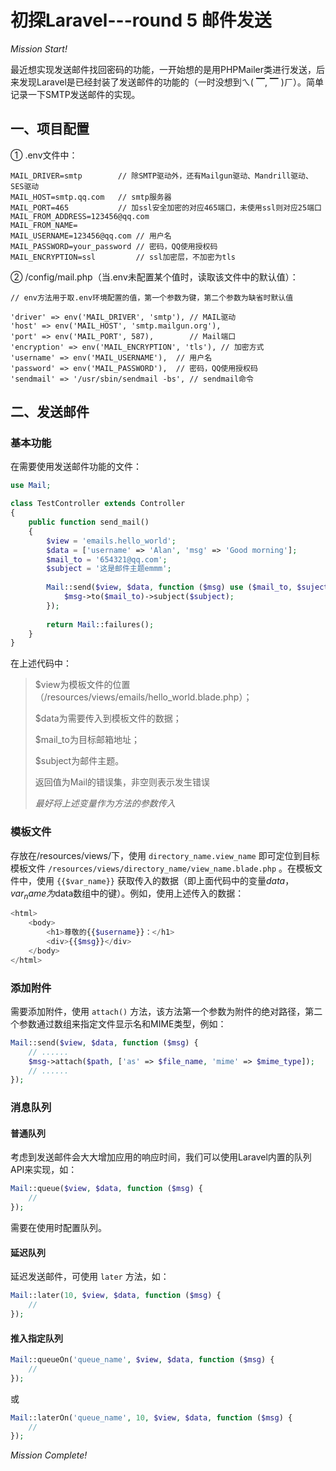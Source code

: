 # 初探Laravel---round 5 邮件发送

*Mission Start!*

最近想实现发送邮件找回密码的功能，一开始想的是用PHPMailer类进行发送，后来发现Laravel是已经封装了发送邮件的功能的（一时没想到ㄟ( ▔, ▔ )ㄏ）。简单记录一下SMTP发送邮件的实现。

## 一、项目配置
① .env文件中：

```
MAIL_DRIVER=smtp        // 除SMTP驱动外，还有Mailgun驱动、Mandrill驱动、SES驱动
MAIL_HOST=smtp.qq.com   // smtp服务器
MAIL_PORT=465           // 加ssl安全加密的对应465端口，未使用ssl则对应25端口
MAIL_FROM_ADDRESS=123456@qq.com 
MAIL_FROM_NAME=
MAIL_USERNAME=123456@qq.com // 用户名
MAIL_PASSWORD=your_password // 密码，QQ使用授权码
MAIL_ENCRYPTION=ssl         // ssl加密层，不加密为tls
```

② /config/mail.php（当.env未配置某个值时，读取该文件中的默认值）：

```
// env方法用于取.env环境配置的值，第一个参数为键，第二个参数为缺省时默认值

'driver' => env('MAIL_DRIVER', 'smtp'), // MAIL驱动
'host' => env('MAIL_HOST', 'smtp.mailgun.org'),  
'port' => env('MAIL_PORT', 587),        // Mail端口
'encryption' => env('MAIL_ENCRYPTION', 'tls'), // 加密方式
'username' => env('MAIL_USERNAME'),  // 用户名
'password' => env('MAIL_PASSWORD'),  // 密码，QQ使用授权码
'sendmail' => '/usr/sbin/sendmail -bs', // sendmail命令
```

## 二、发送邮件

### 基本功能

在需要使用发送邮件功能的文件：

```php
use Mail;

class TestController extends Controller
{
    public function send_mail()
    {
        $view = 'emails.hello_world';
        $data = ['username' => 'Alan', 'msg' => 'Good morning'];
        $mail_to = '654321@qq.com';
        $subject = '这是邮件主题emmm';
        
        Mail::send($view, $data, function ($msg) use ($mail_to, $suject) {
            $msg->to($mail_to)->subject($subject);
        });
        
        return Mail::failures();
    }
}
```
在上述代码中：
> $view为模板文件的位置（/resources/views/emails/hello_world.blade.php）；
>     
> $data为需要传入到模板文件的数据；
>     
> $mail_to为目标邮箱地址；
>     
> $subject为邮件主题。
>      
> 返回值为Mail的错误集，非空则表示发生错误
>     
> *最好将上述变量作为方法的参数传入*

### 模板文件

存放在/resources/views/下，使用 `directory_name.view_name` 即可定位到目标模板文件 `/resources/views/directory_name/view_name.blade.php` 。在模板文件中，使用 `{{$var_name}}` 获取传入的数据（即上面代码中的变量$data，var_name为$data数组中的键）。例如，使用上述传入的数据：

```php
<html>
    <body>
        <h1>尊敬的{{$username}}：</h1>
        <div>{{$msg}}</div>
    </body>
</html>
```

### 添加附件

需要添加附件，使用  `attach()` 方法，该方法第一个参数为附件的绝对路径，第二个参数通过数组来指定文件显示名和MIME类型，例如：

```php
Mail::send($view, $data, function ($msg) {
    // ......
    $msg->attach($path, ['as' => $file_name, 'mime' => $mime_type]);
    // ......
});
```
### 消息队列
#### 普通队列
考虑到发送邮件会大大增加应用的响应时间，我们可以使用Laravel内置的队列API来实现，如：

```php
Mail::queue($view, $data, function ($msg) {
    // 
});
```
需要在使用时配置队列。

#### 延迟队列
延迟发送邮件，可使用 `later` 方法，如：

```php
Mail::later(10, $view, $data, function ($msg) {
    // 
});
```
#### 推入指定队列

```php
Mail::queueOn('queue_name', $view, $data, function ($msg) {
    //
});

```
或

```php
Mail::laterOn('queue_name', 10, $view, $data, function ($msg) {
    //
});
```

*Mission Complete!*



